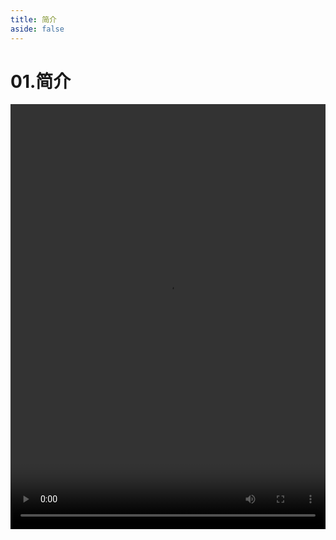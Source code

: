 ```yaml
---
title: 简介
aside: false
---
```


# 01.简介

<video autoplay src="http://qn.chinavanes.com/nodejs/module-8/01.简介.mp4" controls controlsList="nodownload" width="100%" height="680"/>

